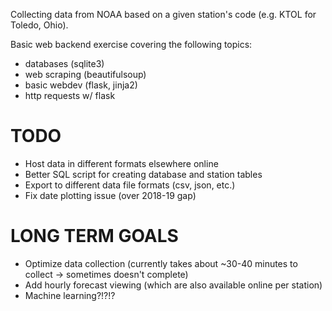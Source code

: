 Collecting data from NOAA based on a given station's code (e.g. KTOL for Toledo, Ohio).

Basic web backend exercise covering the following topics:
* databases (sqlite3)
* web scraping (beautifulsoup)
* basic webdev (flask, jinja2)
* http requests w/ flask


# TODO

* Host data in different formats elsewhere online
* Better SQL script for creating database and station tables
* Export to different data file formats (csv, json, etc.)
* Fix date plotting issue (over 2018-19 gap)	

# LONG TERM GOALS

* Optimize data collection (currently takes about ~30-40 minutes to collect -> sometimes doesn't complete)
* Add hourly forecast viewing (which are also available online per station)
* Machine learning?!?!?
